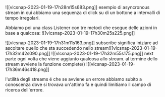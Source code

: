 ![[vlcsnap-2023-01-19-17h28m15s683.png]]
esempio di asyncronous stream in cui abbiamo una sequenza di click su di un bottone a intervalli di tempo irregolari.

Abbiamo poi una class Listener con tre metodi che esegue delle azioni in base a qualcosa: 
![[vlcsnap-2023-01-19-17h30m25s225.png]]

![[vlcsnap-2023-01-19-17h31m11s163.png]]
subscribe significa iniziare ad ascoltare quello che sta succedendo nello stream![[vlcsnap-2023-01-19-17h32m42s090.png]]
![[vlcsnap-2023-01-19-17h32m55s175.png]]
next parte ogni volta che viene aggiunto qualcosa allo stream.
al termine dello stream avviene la funzione complete()
![[vlcsnap-2023-01-19-17h36m46s418.png]]

l'utilitá degli streams é che se avviene un errore abbiamo subito a conoscenza dove si trovava un'attimo fa e quindi limitiamo il campo di ricerca dell'errore.